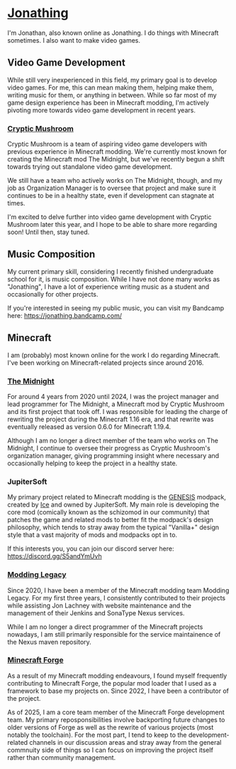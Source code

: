 # [Jonathing](https://jonathing.me)

I'm Jonathan, also known online as Jonathing. I do things with Minecraft sometimes. I also want to make video games.

## Video Game Development

While still very inexperienced in this field, my primary goal is to develop video games. For me, this can mean making them, helping make them, writing music for them, or anything in between. While so far most of my game design experience has been in Minecraft modding, I'm actively pivoting more towards video game development in recent years.

### [Cryptic Mushroom](https://discord.gg/uEM6WmQ5tT)

Cryptic Mushroom is a team of aspiring video game developers with previous experience in Minecraft modding. We're currently most known for creating the Minecraft mod The Midnight, but we've recently begun a shift towards trying out standalone video game development.

We still have a team who actively works on The Midnight, though, and my job as Organization Manager is to oversee that project and make sure it continues to be in a healthy state, even if development can stagnate at times.

I'm excited to delve further into video game development with Cryptic Mushroom later this year, and I hope to be able to share more regarding soon! Until then, stay tuned.

## Music Composition

My current primary skill, considering I recently finished undergraduate school for it, is music composition. While I have not done many works as "Jonathing", I have a lot of experience writing music as a student and occasionally for other projects.

If you're interested in seeing my public music, you can visit my Bandcamp here: https://jonathing.bandcamp.com/

## Minecraft

I am (probably) most known online for the work I do regarding Minecraft. I've been working on Minecraft-related projects since around 2016.

### [The Midnight](https://www.curseforge.com/minecraft/mc-mods/the-midnight)

For around 4 years from 2020 until 2024, I was the project manager and lead programmer for The Midnight, a Minecraft mod by Cryptic Mushroom and its first project that took off. I was responsible for leading the charge of rewriting the project during the Minecraft 1.16 era, and that rewrite was eventually released as version 0.6.0 for Minecraft 1.19.4.

Although I am no longer a direct member of the team who works on The Midnight, I continue to oversee their progress as Cryptic Mushroom's organization manager, giving programming insight where necessary and occasionally helping to keep the project in a healthy state.

### JupiterSoft

My primary project related to Minecraft modding is the [GENESIS](https://www.curseforge.com/minecraft/modpacks/genesis-pack) modpack, created by [Ice](https://linktr.ee/icycrystal) and owned by JupiterSoft. My main role is developing the core mod (comically known as the schizomod in our community) that patches the game and related mods to better fit the modpack's design philosophy, which tends to stray away from the typical "Vanilla+" design style that a vast majority of mods and modpacks opt in to.

If this interests you, you can join our discord server here: https://discord.gg/S5andYmUvh

### [Modding Legacy](https://moddinglegacy.com/)

Since 2020, I have been a member of the Minecraft modding team Modding Legacy. For my first three years, I consistently contributed to their projects while assisting Jon Lachney with website maintenance and the management of their Jenkins and SonaType Nexus services.

While I am no longer a direct programmer of the Minecraft projects nowadays, I am still primarily responsible for the service maintainence of the Nexus maven repository.

### [Minecraft Forge](https://github.com/MinecraftForge)

As a result of my Minecraft modding endeavours, I found myself frequently contributing to Minecraft Forge, the popular mod loader that I used as a framework to base my projects on. Since 2022, I have been a contributor of the project.

As of 2025, I am a core team member of the Minecraft Forge development team. My primary reposponsibilities involve backporting future changes to older versions of Forge as well as the rewrite of various projects (most notably the toolchain). For the most part, I tend to keep to the development-related channels in our discussion areas and stray away from the general commnuity side of things so I can focus on improving the project itself rather than community management.
